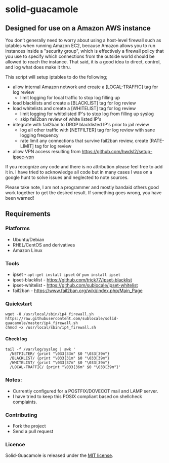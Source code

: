 # solid-guacamole
## Designed for use on a Amazon AWS instance

You don’t generally need to worry about using a host-level firewall such as
iptables when running Amazon EC2, because Amazon allows you to run instances
inside a "security group", which is effectively a firewall policy that you use
to specify which connections from the outside world should be allowed to reach
the instance. That said, it is a good idea to direct, control, and log what does
make it thru.

This script will setup iptables to do the following;

- allow internal Amazon network and create a [LOCAL-TRAFFIC] tag for log review
  - limit logging for local traffic to stop log filling up
- load blacklists and create a [BLACKLIST] tag for log review
- load whitelists and create a [WHITELIST] tag for log review
  - limit logging for whitelisted IP's to stop log from filling up syslog
  - skip fail2ban review of white listed IP's
- integrate with fail2ban to DROP blacklisted IP's prior to jail review
  - log all other traffic with [NETFILTER] tag for log review with sane logging
  frequency
  - rate limit any connections that survive fail2ban review, create [RATE-LIMIT]
    tag for log review
- allow VPN access resulting from https://github.com/hwdsl2/setup-ipsec-vpn

If you recognize any code and there is no attribution please feel free to add it in. I have tried to acknowledge all code but in many cases I was on a google hunt to solve issues and neglected to note sources.

Please take note, I am not a programmer and mostly bandaid others good work together to get the desired result. If something goes wrong, you have been warned!

## Requirements

### Platforms

- Ubuntu/Debian
- RHEL/CentOS and derivatives
- Amazon Linux

### Tools
- ipset - `apt-get install ipset` or `yum install ipset`
- ipset-blacklist - https://github.com/trick77/ipset-blacklist
- ipset-whitelist - https://github.com/sublocale/ipset-whitelist
- fail2ban - https://www.fail2ban.org/wiki/index.php/Main_Page

### Quickstart
```
wget -O /usr/local/sbin/ip4_firewall.sh https://raw.githubusercontent.com/sublocale/solid-guacamole/master/ip4_firewall.sh
chmod +x /usr/local/sbin/ip4_firewall.sh
```
#### Check log
```
tail -f /var/log/syslog | awk '
  /NETFILTER/ {print "\033[33m" $0 "\033[39m"}
  /BLACKLIST/ {print "\033[31m" $0 "\033[39m"}
  /WHITELIST/ {print "\033[37m" $0 "\033[39m"}
  /LOCAL-TRAFFIC/ {print "\033[36m" $0 "\033[39m"}'
```

### Notes:
+ Currently configured for a POSTFIX/DOVECOT mail and LAMP server.
+ I have tried to keep this POSIX compliant based on shellcheck complaints.

### Contributing

+ Fork the project
+ Send a pull request

### Licence

Solid-Guacamole is released under the [MIT license](LICENSE.txt). 
